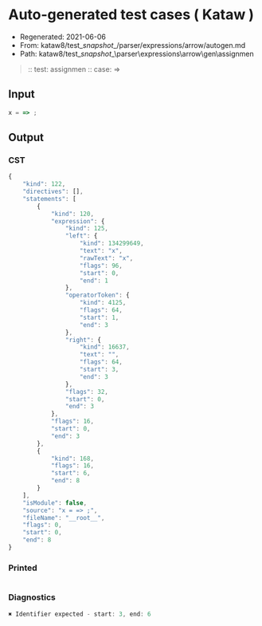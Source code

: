 # Auto-generated test cases ( Kataw )
- Regenerated: 2021-06-06
- From: kataw8/test\__snapshot__/parser/expressions/arrow/autogen.md
- Path: kataw8/test\__snapshot__\parser\expressions\arrow\gen\assignmen
> :: test: assignmen
> :: case: =>
## Input

`````js
x = => ;
`````
## Output

### CST

```javascript
{
    "kind": 122,
    "directives": [],
    "statements": [
        {
            "kind": 120,
            "expression": {
                "kind": 125,
                "left": {
                    "kind": 134299649,
                    "text": "x",
                    "rawText": "x",
                    "flags": 96,
                    "start": 0,
                    "end": 1
                },
                "operatorToken": {
                    "kind": 4125,
                    "flags": 64,
                    "start": 1,
                    "end": 3
                },
                "right": {
                    "kind": 16637,
                    "text": "",
                    "flags": 64,
                    "start": 3,
                    "end": 3
                },
                "flags": 32,
                "start": 0,
                "end": 3
            },
            "flags": 16,
            "start": 0,
            "end": 3
        },
        {
            "kind": 168,
            "flags": 16,
            "start": 6,
            "end": 8
        }
    ],
    "isModule": false,
    "source": "x = => ;",
    "fileName": "__root__",
    "flags": 0,
    "start": 0,
    "end": 8
}
```

### Printed

```javascript

```

### Diagnostics

```javascript
✖ Identifier expected - start: 3, end: 6

```

